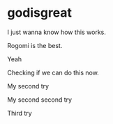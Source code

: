 # godisgreat

I just wanna know how this works.

Rogomi is the best.

Yeah

Checking if we can do this now.

My second try

My second second try

Third try
